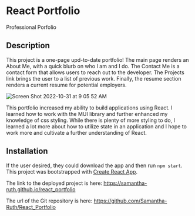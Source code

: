 # React Portfolio
Professional Porfolio

## Description

This project is a one-page upd-to-date portfolio! The main page renders an About Me, with a quick blurb on who I am and I do.  The Contact Me is a contact form that allows users to reach out to the developer.  The Projects link brings the user to a list of previous work.  Finally, the resume section renders a current resume for potential employers. 

![Screen Shot 2022-10-31 at 9 05 52 AM](https://user-images.githubusercontent.com/64170123/199040666-65f9e286-ea31-46ce-89d4-561e4a27a9ac.png)

This portfolio increased my ability to build applications using React.  I learned how to work with the MUI library and further enhanced my knowledge of css styling.  While there is plenty of more styling to do, I learned a lot more about how to utilize state in an application and I hope to work more and cultivate a further understanding of React.  

## Installation

If the user desired, they could download the app and then run `npm start`.  This project was bootstrapped with [Create React App](https://github.com/facebook/create-react-app).


The link to the deployed project is here: https://samantha-ruth.github.io/react_portfolio

The url of the Git repository is here: https://github.com/Samantha-Ruth/React_Portfolio

